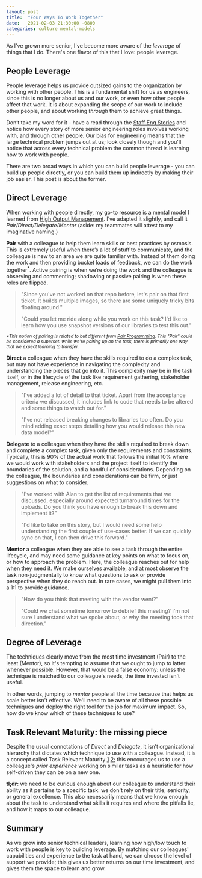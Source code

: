 ```yaml
---
layout: post
title:  "Four Ways To Work Together"
date:   2021-02-03 21:30:00 -0800
categories: culture mental-models
---
```

As I've grown more senior, I've become more aware of the _leverage_ of things that I do. There's one flavor of this that I love: people leverage.

## People Leverage
People leverage helps us provide outsized gains to the organization by working with other people. This is a fundamental shift for us as engineers, since this is no longer about us and our work, or even how other people affect that work. It is about expanding the scope of our work to include other people, and about working _through_ them to achieve great things.

Don’t take my word for it - have a read through the [Staff Eng Stories][staff-eng] and notice how every story of more senior engineering roles involves working with, and through other people. Our bias for engineering means that the large technical problem jumps out at us; look closely though and you'll notice that across every technical problem the common thread is learning how to work with people.

There are two broad ways in which you can build people leverage - you can build up people directly, or you can build them up indirectly by making their job easier. This post is about the former.

## Direct Leverage
When working with people directly, my go-to resource is a mental model I learned from [High Output Management][high-output]. I’ve adapted it slightly, and call it _Pair/Direct/Delegate/Mentor_ (aside: my teammates will attest to my imaginative naming.)

**Pair** with a colleague to help them learn skills or best practices by osmosis. This is extremely useful when there’s a lot of stuff to communicate, and the colleague is new to an area we are quite familiar with. Instead of them doing the work and then providing bucket loads of feedback, we can do the work together<sup>*</sup>. Active pairing is when we’re doing the work and the colleague is observing and commenting; shadowing or passive pairing is when these roles are flipped.

> "Since you've not worked on that repo before, let's pair on that first ticket. It builds multiple images, so there are some uniquely tricky bits floating around."
> 
> "Could you let me ride along while you work on this task? I'd like to learn how you use snapshot versions of our libraries to test this out."

<sup>_*This notion of pairing is related to but different from [Pair Programming][pairprog]. This "Pair" could be considered a superset: while we're pairing up on the task, there is primarily one way that we expect learning to transfer._</sup>

**Direct** a colleague when they have the skills required to do a complex task, but may not have experience in navigating the complexity and understanding the pieces that go into it. This complexity may be in the task itself, or in the lifecycle of the task like requirement gathering, stakeholder management, release engineering, etc.

> "I've added a lot of detail to that ticket. Apart from the acceptance criteria we discussed, it includes link to code that needs to be altered and some things to watch out for."
> 
> "I've not released breaking changes to libraries too often. Do you mind adding exact steps detailing how you would release this new data model?"

**Delegate** to a colleague when they have the skills required to break down and complete a complex task, given only the requirements and constraints. Typically, this is 90% of the actual work that follows the initial 10% where we would work with stakeholders and the project itself to identify the boundaries of the solution, and a handful of considerations. Depending on the colleague, the boundaries and considerations can be firm, or just suggestions on what to consider.

> "I've worked with Alan to get the list of requirements that we discussed, especially around expected turnaround times for the uploads. Do you think you have enough to break this down and implement it?"
> 
> "I'd like to take on this story, but I would need some help understanding the first couple of use-cases better. If we can quickly sync on that, I can then drive this forward."

**Mentor** a colleague when they are able to see a task through the entire lifecycle, and may need some guidance at key points on what to focus on, or how to approach the problem. Here, the colleague reaches out for help when they need it. We make ourselves available, and at most observe the task non-judgmentally to know what questions to ask or provide perspective when they do reach out. In rare cases, we might pull them into a 1:1 to provide guidance.

> "How do you think that meeting with the vendor went?"
> 
> "Could we chat sometime tomorrow to debrief this meeting? I'm not sure I understand what we spoke about, or why the meeting took that direction."

## Degree of Leverage
The techniques clearly move from the most time investment (Pair) to the least (Mentor), so it's tempting to assume that we ought to jump to latter whenever possible. However, that would be a false economy: unless the technique is matched to our colleague's needs, the time invested isn't useful.

In other words, jumping to _mentor_ people all the time because that helps us scale better isn't effective. We'll need to be aware of all these possible techniques and deploy the right tool for the job for maximum impact. So, how do we know which of these techniques to use?

## Task Relevant Maturity: the missing piece
Despite the usual connotations of _Direct_ and _Delegate_, it isn’t organizational hierarchy that dictates which technique to use with a colleague. Instead, it is a concept called Task Relevant Maturity [1][trm-1] [2][trm-2]; this encourages us to use a colleague's _prior experience_ working on similar tasks as a heuristic for how self-driven they can be on a new one.

**tl;dr:** we need to be curious enough about our colleague to understand their ability as it pertains to a specific task: we don't rely on their title, seniority, or general excellence. This also necessarily means that we know enough about the task to understand what skills it requires and where the pitfalls lie, and how it maps to our colleague.

## Summary
As we grow into senior technical leaders, learning how high/low touch to work with people is key to building leverage. By matching our colleagues' capabilities and experience to the task at hand, we can choose the level of support we provide; this gives us better returns on our time investment, and gives them the space to learn and grow.

<!-- References -->
[staff-eng]: https://staffeng.com/stories/
[high-output]: https://www.amazon.com/High-Output-Management-Andrew-Grove/dp/0679762884
[pairprog]: http://www.extremeprogramming.org/rules/pair.html
[trm-1]: https://getlighthouse.com/blog/management-concept/
[trm-2]: https://medium.com/@ameet/task-relevant-maturity-aff122fb535f

